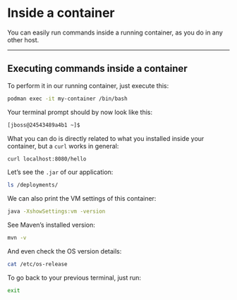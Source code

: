 # Inside a container

You can easily run commands inside a running container, as you do in any other host.

---
## Executing commands inside a container

To perform it in our running container, just execute this:

```bash
podman exec -it my-container /bin/bash
```

Your terminal prompt should by now look like this:

```bash
[jboss@24543489a4b1 ~]$
```

What you can do is directly related to what you installed inside your container, but a `curl` works in general:

```bash
curl localhost:8080/hello
```

Let’s see the `.jar` of our application:

```bash
ls /deployments/
```

We can also print the VM settings of this container:

```bash
java -XshowSettings:vm -version
```

See Maven’s installed version:

```bash
mvn -v
```

And even check the OS version details:

```bash
cat /etc/os-release
```

To go back to your previous terminal, just run:

```bash
exit
```

